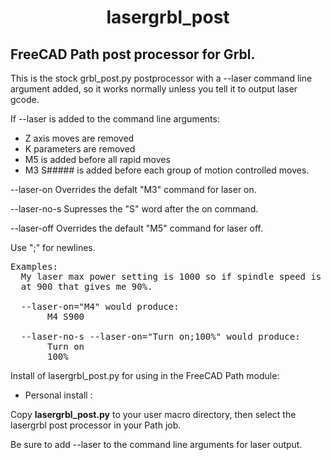 <h1 align="center">lasergrbl_post</h1>

## FreeCAD Path post processor for Grbl.

This is the stock grbl_post.py postprocessor with a --laser command
line argument added, so it works normally unless you tell it to output laser
gcode.

If --laser is added to the command line arguments:
- Z axis moves are removed
- K parameters are removed
- M5 is added before all rapid moves
- M3 S##### is added before each group of motion controlled moves.

--laser-on Overrides the defalt "M3" command for laser on.

--laser-no-s Supresses the "S" word after the on command.

--laser-off Overrides the default "M5" command for laser off.

Use ";" for newlines.
<pre>
Examples:
  My laser max power setting is 1000 so if spindle speed is set
  at 900 that gives me 90%.
  
  --laser-on="M4" would produce:
       M4 S900
       
  --laser-no-s --laser-on="Turn on;100%" would produce:
       Turn on
       100%
</pre>        
Install of lasergrbl_post.py for using in the FreeCAD Path module:  

- Personal install :
  
Copy **lasergrbl_post.py** to your user macro directory, then select the lasergrbl post processor in your Path job.

Be sure to add --laser to the command line arguments for laser output.
